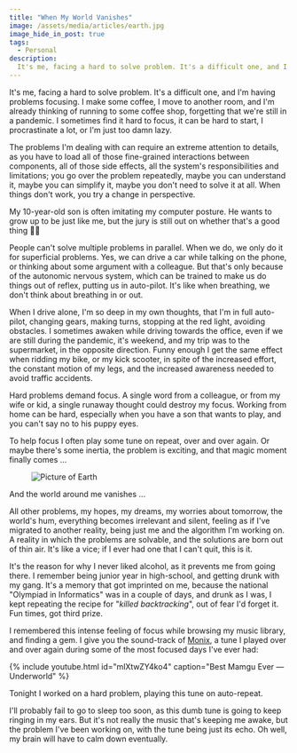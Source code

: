 ```yaml
---
title: "When My World Vanishes"
image: /assets/media/articles/earth.jpg
image_hide_in_post: true
tags:
  - Personal
description:
  It's me, facing a hard to solve problem. It's a difficult one, and I'm having problems focusing. I make some coffee, I move to another room, and I'm already thinking of running to some coffee shop, forgetting that we're still in a pandemic.
---
```


<p class="intro withcap" markdown='1'>
  It's me, facing a hard to solve problem. It's a difficult one, and I'm having problems focusing. I make some coffee, I move to another room, and I'm already thinking of running to some coffee shop, forgetting that we're still in a pandemic. I sometimes find it hard to focus, it can be hard to start, I procrastinate a lot, or I'm just too damn lazy.
</p>

The problems I'm dealing with can require an extreme attention to details, as you have to load all of those fine-grained interactions between components, all of those side effects, all the system's responsibilities and limitations; you go over the problem repeatedly, maybe you can understand it, maybe you can simplify it, maybe you don't need to solve it at all. When things don't work, you try a change in perspective.

My 10-year-old son is often imitating my computer posture. He wants to grow up to be just like me, but the jury is still out on whether that's a good thing 🤷‍♂️

People can't solve multiple problems in parallel. When we do, we only do it for superficial problems. Yes, we can drive a car while talking on the phone, or thinking about some argument with a colleague. But that's only because of the autonomic nervous system, which can be trained to make us do things out of reflex, putting us in auto-pilot. It's like when breathing, we don't think about breathing in or out.

When I drive alone, I'm so deep in my own thoughts, that I'm in full auto-pilot, changing gears, making turns, stopping at the red light, avoiding obstacles. I sometimes awaken while driving towards the office, even if we are still during the pandemic, it's weekend, and my trip was to the supermarket, in the opposite direction. Funny enough I get the same effect when ridding my bike, or my kick scooter, in spite of the increased effort, the constant motion of my legs, and the increased awareness needed to avoid traffic accidents.

Hard problems demand focus. A single word from a colleague, or from my wife or kid, a single runaway thought could destroy my focus. Working from home can be hard, especially when you have a son that wants to play, and you can't say no to his puppy eyes. 

To help focus I often play some tune on repeat, over and over again. Or maybe there's some inertia, the problem is exciting, and that magic moment finally comes ...

<figure>
  <img src="{% link assets/media/articles/earth.jpg %}" alt="Picture of Earth" />
</figure>

And the world around me vanishes ...

All other problems, my hopes, my dreams, my worries about tomorrow, the world's hum, everything becomes irrelevant and silent, feeling as if I've migrated to another reality, being just me and the algorithm I'm working on. A reality in which the problems are solvable, and the solutions are born out of thin air. It's like a vice; if I ever had one that I can't quit, this is it.

It's the reason for why I never liked alcohol, as it prevents me from going there. I remember being junior year in high-school, and getting drunk with my gang. It's a memory that got imprinted on me, because the national "Olympiad in Informatics" was in a couple of days, and drunk as I was, I kept repeating the recipe for "_killed backtracking_", out of fear I'd forget it. Fun times, got third prize.

I remembered this intense feeling of focus while browsing my music library, and finding a gem. I give you the sound-track of [Monix](https://monix.io), a tune I played over and over again during some of the most focused days I've ever had:

{% include youtube.html id="mlXtwZY4ko4" caption="Best Mamgu Ever — Underworld" %}

Tonight I worked on a hard problem, playing this tune on auto-repeat.

I'll probably fail to go to sleep too soon, as this dumb tune is going to keep ringing in my ears. But it's not really the music that's keeping me awake, but the problem I've been working on, with the tune being just its echo. Oh well, my brain will have to calm down eventually.
